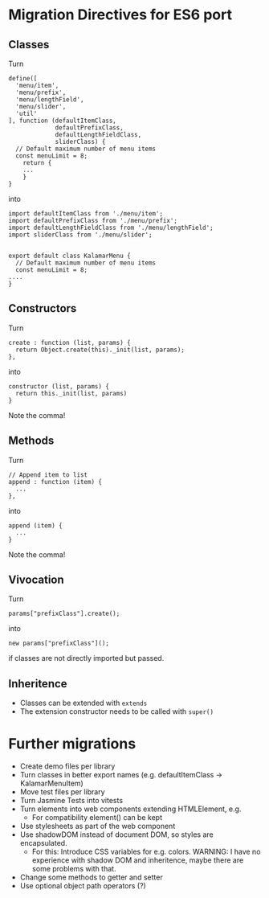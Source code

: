 # Migration Directives for ES6 port

## Classes

Turn
```
define([
  'menu/item',
  'menu/prefix',
  'menu/lengthField',
  'menu/slider',
  'util'
], function (defaultItemClass,
             defaultPrefixClass,
             defaultLengthFieldClass,
             sliderClass) {
  // Default maximum number of menu items
  const menuLimit = 8;
    return {
    ...
    }
}
```

into

```
import defaultItemClass from './menu/item';
import defaultPrefixClass from './menu/prefix';
import defaultLengthFieldClass from './menu/lengthField';
import sliderClass from './menu/slider';


export default class KalamarMenu {
  // Default maximum number of menu items
  const menuLimit = 8;
....
}
```

## Constructors

Turn

```
create : function (list, params) {
  return Object.create(this)._init(list, params);
},
```

into

```
constructor (list, params) {
  return this._init(list, params)
}
```

Note the comma!

## Methods

Turn

```
// Append item to list
append : function (item) {
  ...
},
```

into

```
append (item) {
  ...
}
```

Note the comma!

## Vivocation

Turn

```
params["prefixClass"].create();
```

into

```
new params["prefixClass"]();
```

if classes are not directly imported but passed.

## Inheritence

- Classes can be extended with `extends`
- The extension constructor needs to be called with `super()`

# Further migrations

- Create demo files per library
- Turn classes in better export names (e.g. defaultItemClass -> KalamarMenuItem)
- Move test files per library
- Turn Jasmine Tests into vitests
- Turn elements into web components extending HTMLElement, e.g. <kalamar-menu></kalamar-menu>
  - For compatibility element() can be kept
- Use stylesheets as part of the web component
- Use shadowDOM instead of document DOM, so styles are encapsulated.
  - For this: Introduce CSS variables for e.g. colors.
  WARNING: I have no experience with shadow DOM and inheritence, maybe
  there are some problems with that.
- Change some methods to getter and setter
- Use optional object path operators (?)
